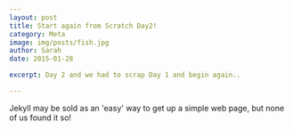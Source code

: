 ```yaml
---
layout: post
title: Start again from Scratch Day2!
category: Meta
image: img/posts/fish.jpg
author: Sarah
date: 2015-01-28

excerpt: Day 2 and we had to scrap Day 1 and begin again..

---
```



Jekyll may be sold as an 'easy' way to get up a simple web page, but none of us found it so!